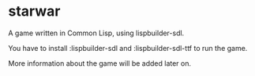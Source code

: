 starwar
=======

A game written in Common Lisp, using lispbuilder-sdl.

You have to install :lispbuilder-sdl and :lispbuilder-sdl-ttf to run the game.

More information about the game will be added later on. 
